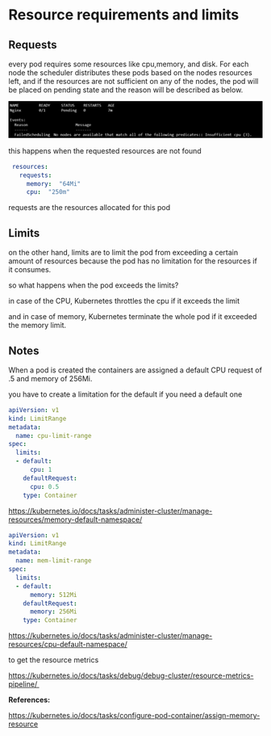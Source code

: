 # Resource requirements and limits

## Requests

every pod requires some resources like cpu,memory, and disk. For each node the scheduler distributes these pods based on the nodes resources left, and if the resources are not sufficient on any of the nodes, the pod will be placed on pending state and the reason will be described as below.

![2125ce4c3d7469a80c9faf318bf4a8bd.png](../../_resources/2125ce4c3d7469a80c9faf318bf4a8bd.png)

this happens when the requested resources are not found

```yaml
 resources:   
   requests:   
     memory:  "64Mi"   
     cpu:  "250m"

```

requests are the resources allocated for this pod

## Limits

on the other hand, limits are to limit the pod from exceeding a certain amount of resources because the pod has no limitation for the resources if it consumes.

so what happens when the pod exceeds the limits?

in case of the CPU, Kubernetes throttles the cpu if it exceeds the limit

and in case of memory, Kubernetes terminate the whole pod if it exceeded the memory limit.

## Notes

When a pod is created the containers are assigned a default CPU request of .5 and memory of 256Mi.

you have to create a limitation for the default if you need a default one

```YAML
apiVersion: v1
kind: LimitRange
metadata:
  name: cpu-limit-range
spec:
  limits:
  - default:
      cpu: 1
    defaultRequest:
      cpu: 0.5
    type: Container
```

https://kubernetes.io/docs/tasks/administer-cluster/manage-resources/memory-default-namespace/

```YAML
apiVersion: v1
kind: LimitRange
metadata:
  name: mem-limit-range
spec:
  limits:
  - default:
      memory: 512Mi
    defaultRequest:
      memory: 256Mi
    type: Container
```

https://kubernetes.io/docs/tasks/administer-cluster/manage-resources/cpu-default-namespace/

to get the resource metrics

https://kubernetes.io/docs/tasks/debug/debug-cluster/resource-metrics-pipeline/ 

**References:**

https://kubernetes.io/docs/tasks/configure-pod-container/assign-memory-resource